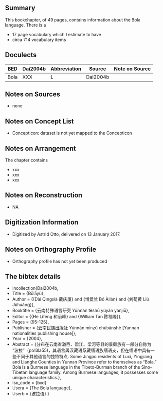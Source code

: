 ## Summary

This bookchapter, of 49 pages, contains information about the Bola language. 
There is a
* 17 page vocabulary 
which I estimate to have 
* circa 714 vocabulary items

## Doculects

BED | Dai2004b | Abbreviation | Source | Note on Source
--- | --- | --- | --- | ---
Bola | XXX | L | Dai2004b | 

## Notes on Sources

* none 

## Notes on Concept List

* Concepticon: dataset is not yet mapped to the Concepticon

## Notes on Arrangement

The chapter contains

* xxx
* xxx
* xxx 

## Notes on Reconstruction

* NA

## Digitization Information

* Digitized by Astrid Otto, delivered on 13 January 2017.

## Notes on Orthography Profile

* Orthography profile has not yet been produced

## The bibtex details
* Incollection{Dai2004b,
* Title                    = {Bōlāyŭ},
* Author                   = {{Dài Qìngxià 戴庆厦} and {博爱兰 Bó Àilán} and {刘菊黄 Liú Júhuáng}},
* Booktitle                = {云南特殊语言研究 Yúnnán tèshū yǔyán yánjiū},
* Editor                   = {{He Lifeng 和丽峰} and {William Tan 陈福隆}},
* Pages                    = {95-125},
* Publisher                = {云南民族出版社 Yúnnán mínzú chūbǎnshè [Yunnan nationalities publishing house]},
* Year                     = {2004},
* Abstract                 = {分布在云南省潞西、盈江、梁河等县的景颇族有一部分自称为 “波拉”（pə13la55)，其语言羼汉藏语系藏缅语族缅语支，但在缅语中具有一 些不同于其他语言的独特特点.
Some Jingpo residents of Luxi, Yingjiang and Lianghe Counties in Yunnan Province refer to themselves as “Bola.” Bola is a Burmese language in the Tibeto-Burman branch of the Sino-Tibetan language family. Among Burmese languages, it possesses some unique characteristics.},
* Iso_code  = {bxd}
* Usera                    = {The Bola language},
* Userb                    = {波拉语}
}

